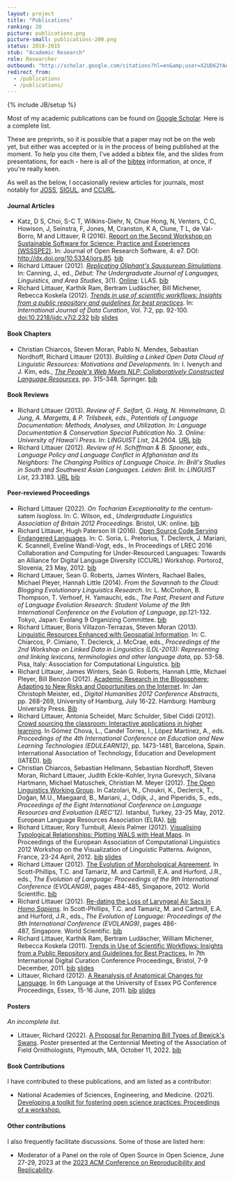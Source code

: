 ```yaml
---
layout: project
title: "Publications"
ranking: 20
picture: publications.png
picture-small: publications-200.png
status: 2010-2015
stub: "Academic Research"
role: Researcher
outbound: "http://scholar.google.com/citations?hl=en&amp;user=X2UD62YAAAAJ"
redirect_from:
  - /publications
  - /publications/
---
```

{% include JB/setup %}

Most of my academic publications can be found on [Google Scholar](http://scholar.google.com/citations?hl=en&amp;user=X2UD62YAAAAJ). Here is a complete list.

These are preprints, so it is possible that a paper may not be on the web yet, but either was accepted or is in the process of being published at the moment. To help you cite them, I've added a bibtex file, and the slides from presentations, for each - here is all of the [bibtex](https://www.burntfen.com/publications/bib/publications.bib) information, at once, if you're really keen.

As well as the below, I occasionally review articles for journals, most notably for [JOSS](https://joss.theoj.org/), [SIGUL](http://www.elra.info/en/sig/sigul/), and [CCURL](http://sltu-ccurl-2020.ilc.cnr.it/).

#### Journal Articles

 * Katz, D S, Choi, S-C T, Wilkins-Diehr, N, Chue Hong, N, Venters, C C, Howison, J, Seinstra, F, Jones, M, Cranston, K A, Clune, T L, de Val-Borro, M and Littauer, R (2016). [Report on the Second Workshop on Sustainable Software for Science: Practice and Experiences (WSSSPE2)](http://dx.doi.org/10.5334/jors.85). In: Journal of Open Research Software, 4: e7. DOI: http://dx.doi.org/10.5334/jors.85. [bib](https://www.burntfen.com/publications/bib/wssspe2.bib)
 * Richard Littauer (2012). [_Replicating Oliphant's Saussurean Simulations_](https://www.burntfen.com/publications/LittDebut.pdf). In: Canning, J., ed., _Début: The Undergraduate Journal of Languages, Linguistics, and Area Studies_, 3(1). [Online](http://www.studyinglanguages.ac.uk/student\_voices/debut\_autumn\_2012): LLAS. [bib](https://www.burntfen.com/publications/bib/LittDebut.bib)  
 * Richard Littauer, Karthik Ram, Bertram Ludäscher, Bill Michener, Rebecca Koskela (2012). [_Trends in use of scientific workflows: Insights from a public repository and guidelines for best practices_](http://ijdc.net/index.php/ijdc/article/download/222/291). In: _International Journal of Data Curation_, Vol. 7:2, pp. 92-100. [doi:10.2218/ijdc.v7i2.232](http://ijdc.net/index.php/ijdc/article/view/222) [bib](https://www.burntfen.com/publications/bib/LittIJDC.bib) [slides](https://www.slideshare.net/RichLitt/trends-in-use-of-scientific-workflows-insights-from-a-public-repository-and-recommendations-for-best-practices)  

#### Book Chapters

 * Christian Chiarcos, Steven Moran, Pablo N. Mendes, Sebastian Nordhoff, Richard Littauer (2013). _Building a Linked Open Data Cloud of Linguistic Resources: Motivations and Developments_. In: I. Ivenych and J. Kim, eds., [_The People's Web Meets NLP: Collaboratively Constructed Language Resources,_](http://www.springer.com/education+%26+language/linguistics/book/978-3-642-35084-9) pp. 315-348. Springer. [bib](https://www.burntfen.com/publications/bib/ChiarcosLOD.bib)  

#### Book Reviews

 * Richard Littauer (2013). _Review of F. Seifart, G. Haig, N. Himmelmann, D. Jung, A. Margetts, & P. Trilsbeek, eds., Potentials of Language Documentation: Methods, Analyses, and Utilization. In: Language Documentation & Conservation Special Publication No. 3. Online: University of Hawai'i Press._ In: _LINGUIST List_, 24.2604. [URL](http://linguistlist.org/pubs/reviews/get-review.cfm?SubID=12670360) [bib](https://www.burntfen.com/publications/bib/LittLinguist2013.bib)  
 * Richard Littauer (2012). _Review of H. Schiffman & B. Spooner, eds., Language Policy and Language Conflict in Afghanistan and Its Neighbors: The Changing Politics of Language Choice. In: Brill's Studies in South and Southwest Asian Languages. Leiden: Brill._ In: _LINGUIST List_, 23.3183. [URL](http://linguistlist.org/pubs/reviews/get-review.cfm?SubID=4553348) [bib](https://www.burntfen.com/publications/bib/LittLinguist.bib)  


#### Peer-reviewed Proceedings

* Richard Littauer (2022). *On Tocharian Exceptionality to the* centum-satem *Isogloss*. In: C. Wilson, ed., *Undergraduate Linguistics Association of Britain 2012 Proceedings*. Bristol, UK: online. [bib](https://www.burntfen.com/publications/bib/LittULAB.bib)  
* Richard Littauer, Hugh Paterson III (2016). [Open Source Code Serving Endangered Languages](https://github.com/RichardLitt/endangered-languages/raw/master/paper/Open%20Source%20Code%20Serving%20Endangered%20Languages.pdf). In: C. Soria, L. Pretorius, T. Declerck, J. Mariani, K. Scannell, Eveline Wandl-Vogt, eds., In Proceedings of LREC 2016 Collaboration and Computing for Under-Resourced Languages: Towards an Alliance for Digital Language Diversity (CCURL) Workshop. Portorož, Slovenia, 23 May, 2012. [bib](https://www.burntfen.com/publications/bib/CCURL.bib)
* Richard Littauer, Sean G. Roberts, James Winters, Rachael Bailes, Michael Pleyer, Hannah Little (2014). *From the Savannah to the Cloud: Blogging Evolutionary Linguistics Research*. In: L. McCrohon, B. Thompson, T. Verhoef, H. Yamauchi, eds., *The Past, Present and Future of Language Evolution Research: Student Volume of the 9th International Conference on the Evolution of Language*, pp.121-132. Tokyo, Japan: Evolang 9 Organizing Committee. [bib](https://www.burntfen.com/publications/bib/LittEvoC.bib)  
* Richard Littauer, Boris Villazon-Terrazas, Steven Moran (2013). [Linguistic Resources Enhanced with Geospatial Information](http://www.aclweb.org/anthology/W13-5508). In: C. Chiarcos, P. Cimiano, T. Declerck, J. McCrae, eds., *Proceedings of the 2nd Workshop on Linked Data in Linguistics (LDL-2013): Representing and linking lexicons, terminologies and other language data*, pp. 53-58. Pisa, Italy: Association for Computational Linguistics. [bib](https://www.burntfen.com/publications/bib/LittLDL.bib)  
* Richard Littauer, James Winters, Seán G. Roberts, Hannah Little, Michael Pleyer, Bill Benzon (2012). [Academic Research in the Blogosphere: Adapting to New Risks and Opportunities on the Internet](https://www.burntfen.com/publications/LittDH.pdf). In: Jan Christoph Meister, ed., _Digital Humanities 2012 Conference Abstracts_, pp. 268-269, University of Hamburg, July 16-22. Hamburg: Hamburg University Press. [Bib](https://www.burntfen.com/publications/bib/LittDH.bib)  
* Richard Littauer, Antonia Scheidel, Marc Schulder, Sibel Ciddi (2012). [Crowd sourcing the classroom: Interactive applications in higher learning](https://www.burntfen.com/publications/LittEdulearn.pdf). In Gómez Chova, L., Candel Torres, I., López Martínez, A., eds. _Proceedings of the 4th International Conference on Education and New Learning Technologies (EDULEARN12)_, pp. 1473-1481, Barcelona, Spain. International Association of Technology, Education and Development (IATED). [bib](https://www.burntfen.com/publications/bib/LittEdulearn.bib)  
* Christian Chiarcos, Sebastian Hellmann, Sebastian Nordhoff, Steven Moran, Richard Littauer, Judith Eckle-Kohler, Iryna Gurevych, Silvana Hartmann, Michael Matuschek, Christian M. Meyer (2012). [The Open Linguistics Working Group](https://www.burntfen.com/publications/OKFLREC.pdf). In Calzolari, N., Choukri, K., Declerck, T., Doğan, M.U., Maegaard, B., Mariani, J., Odijk, J., and Piperidis, S., eds., _Proceedings of the Eight International Conference on Language Resources and Evaluation (LREC'12)_. Istanbul, Turkey, 23-25 May, 2012. European Language Resources Association (ELRA). [bib](https://www.burntfen.com/publications/bib/OKFLREC.bib)  
* Richard Littauer, Rory Turnbull, Alexis Palmer (2012). [Visualising Typological Relationships: Plotting WALS with Heat Maps](https://www.burntfen.com/publications/LittEACL.pdf). In Proceedings of the European Association of Computational Linguistics 2012 Workshop on the Visualization of Linguistic Patterns. Avignon, France, 23-24 April, 2012. [bib](https://www.burntfen.com/publications/bib/LittEACL.bib) [slides](https://www.slideshare.net/RichLitt/visualising-typological-relationships-plotting-wals-with-heat-maps)
* Richard Littauer (2012). <a href="https://www.burntfen.com/publications/LittEvoA.pdf">The Evolution of Morphological Agreement</a>. In Scott-Phillips, T.C. and Tamariz, M. and Cartmill, E.A. and Hurford, J.R., eds., _The Evolution of Language: Proceedings of the 9th International Conference (EVOLANG9)_, pages 484-485, Singapore, 2012. World Scientific. [bib](https://www.burntfen.com/publications/bib/LittEvoa.bib)
* Richard Littauer (2012). <a href="https://www.burntfen.com/publications/LittEvoB.pdf">Re-dating the Loss of Laryngeal Air Sacs in <em>Homo Sapiens</em></a>. In Scott-Phillips, T.C. and Tamariz, M. and Cartmill, E.A. and Hurford, J.R., eds., _The Evolution of Language: Proceedings of the 9th International Conference (EVOLANG9)_, pages 486-487, Singapore. World Scientific. [bib](https://www.burntfen.com/publications/bib/LittEvob.bib)
* Richard Littauer, Karthik Ram, Bertram Ludäscher, William Michener, Rebecca Koskela (2011). <a href="https://www.burntfen.com/publications/LittIDCC.pdf">Trends in Use of Scientific Workflows: Insights from a Public Repository and Guidelines for Best Practices.</a> In 7th International Digital Curation Conference Proceedings, Bristol, 7-9 December, 2011. [bib](https://www.burntfen.com/publications/bib/LittIDCC.bib) [slides](http://www.slideshare.net/RichLitt/trends-in-use-of-scientific-workflows-insights-from-a-public-repository-and-recommendations-for-best-practices)   
* Littauer, Richard (2012). <a href="https://www.burntfen.com/publications/LittEssex.docx">A Reanalysis of Anatomical Changes for Language</a>. In 6th Language at the University of Essex PG Conference Proceedings, Essex, 15-16 June, 2011. [bib](https://www.burntfen.com/publications/bib/LittEssex.bib) [slides](http://www.slideshare.net/RichLitt/a-reanalysis-of-anatomical-changes-for-language)  

#### Posters

_An incomplete list._

* Littauer, Richard (2022). <a href="https://www.burntfen.com/publications/LittauerAFOBewicks.pdf">A Proposal for Renaming Bill Types of Bewick's Swans</a>. Poster presented at the Centennial Meeting of the Association of Field Ornithologists, Plymouth, MA, October 11, 2022. [bib](https://www.burntfen.com/publications/bib/LittauerAFOBewicks.bib)

#### Book Contributions

I have contributed to these publications, and am listed as a contributor:

* National Academies of Sciences, Engineering, and Medicine. (2021). <a href="https://nap.nationalacademies.org/catalog/26308/developing-a-toolkit-for-fostering-open-science-practices-proceedings-of">Developing a toolkit for fostering open science practices: Proceedings of a workshop.</a>

#### Other contributions

I also frequently facilitate discussions. Some of those are listed here:

* Moderator of a Panel on the role of Open Source in Open Science, June 27-29, 2023 at the <a href="https://acm-rep.github.io/2023/">2023 ACM Conference on Reproducibility and Replicability</a>.


